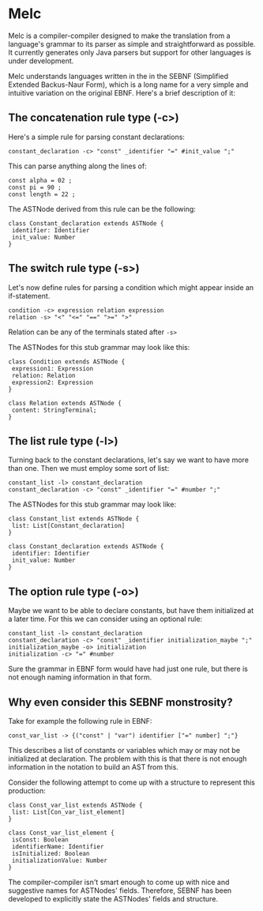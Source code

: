 Melc
====

Melc is a compiler-compiler designed to make the translation from a language's grammar to its parser as simple and straightforward as possible. 
It currently generates only Java parsers but support for other languages is under development.

Melc understands languages written in the in the SEBNF (Simplified Extended Backus-Naur Form), which is a long name for a very 
simple and intuitive variation on the original EBNF. Here's a brief description of it:


The concatenation rule type (-c>)
---------------------------------

Here's a simple rule for parsing constant declarations:

    constant_declaration -c> "const" _identifier "=" #init_value ";"

This can parse anything along the lines of:

    const alpha = 02 ;
    const pi = 90 ;
    const length = 22 ;

The ASTNode derived from this rule can be the following:

    class Constant_declaration extends ASTNode {
     identifier: Identifier
     init_value: Number
    }


The switch rule type (-s>)
--------------------------

Let's now define rules for parsing a condition which might appear inside an if-statement.

    condition -c> expression relation expression
    relation -s> "<" "<=" "==" ">=" ">"

Relation can be any of the terminals stated after `-s>`

The ASTNodes for this stub grammar may look like this:

    class Condition extends ASTNode {
     expression1: Expression
     relation: Relation
     expression2: Expression
    }
    
    class Relation extends ASTNode {
     content: StringTerminal;
    }


The list rule type (-l>)
------------------------

Turning back to the constant declarations, let's say we want to have more than one. Then we must employ some sort of list:

    constant_list -l> constant_declaration
    constant_declaration -c> "const" _identifier "=" #number ";"

The ASTNodes for this stub grammar may look like:

    class Constant_list extends ASTNode {
     list: List[Constant_declaration]
    }
    
    class Constant_declaration extends ASTNode {
     identifier: Identifier
     init_value: Number
    }


The option rule type (-o>)
--------------------------

Maybe we want to be able to declare constants, but have them initialized at a later time. For this we can consider using an optional rule:

    constant_list -l> constant_declaration
    constant_declaration -c> "const" _identifier initialization_maybe ";"
    initialization_maybe -o> initialization
    initialization -c> "=" #number

Sure the grammar in EBNF form would have had just one rule, but there is not enough naming information in that form.


Why even consider this SEBNF monstrosity?
-----------------------------------------

Take for example the following rule in EBNF:

    const_var_list -> {("const" | "var") identifier ["=" number] ";"}

This describes a list of constants or variables which may or may not be initialized at declaration. The problem with this is that there is not enough information in the notation to build an AST from this. 

Consider the following attempt to come up with a structure to represent this production:

    class Const_var_list extends ASTNode {
     list: List[Con_var_list_element]
    }

    class Const_var_list_element {
     isConst: Boolean
     identifierName: Identifier
     isInitialized: Boolean
     initializationValue: Number
    }

The compiler-compiler isn't smart enough to come up with nice and suggestive names for ASTNodes' fields. Therefore, SEBNF has been developed to explicitly state the ASTNodes' fields and structure.